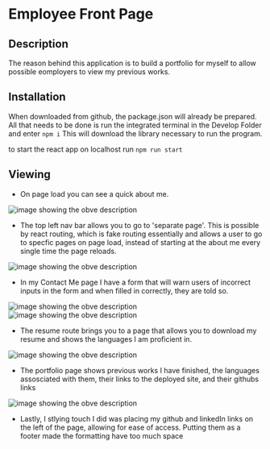 # Employee Front Page

## Description

The reason behind this application is to build a portfolio for myself to allow possible eomployers to view my previous works. 

## Installation

When downloaded from github, the package.json will already be prepared. All that needs to be done is run the integrated terminal in the Develop Folder and enter
```npm i```
This will download the library necessary to run the program.

to start the react app on localhost run ```npm run start```

## Viewing

- On page load you can see a quick about me.

![image showing the obve description](./assets/IMG1.JPG)

- The top left nav bar allows you to go to 'separate page'. This is possible by react routing, which is fake routing essentially and allows a user to go to specfic pages on page load, instead of starting at the about me every single time the page reloads.

![image showing the obve description](./assets/IMG2.JPG)

- In my Contact Me page I have a form that will warn users of incorrect inputs in the form and when filled in correctly, they are told so.

![image showing the obve description](./assets/IMG3.JPG)
![image showing the obve description](./assets/IMG4.JPG)

- The resume route brings you to a page that allows you to download my resume and shows the languages I am proficient in.

![image showing the obve description](./assets/IMG5.JPG)

- The portfolio page shows previous works I have finished, the languages assosciated with them, their links to the deployed site, and their githubs links

![image showing the obve description](./assets/IMG6.JPG)

- Lastly, I stlying touch I did was placing my github and linkedIn links on the left of the page, allowing for ease of access. Putting them as a footer made the formatting have too much space